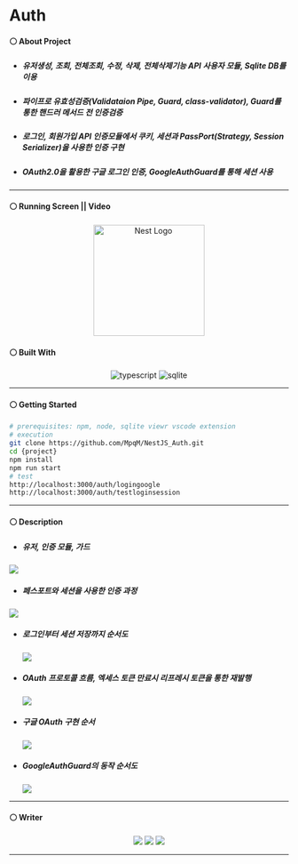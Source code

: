 # Auth
#### ⚪ About Project
* ##### 유저생성, 조회, 전체조회, 수정, 삭제, 전체삭제기능 API 사용자 모듈, Sqlite DB를 이용
* ##### 파이프로 유효성검증(Validataion Pipe, Guard, class-validator), Guard를 통한 핸드러 메서드 전 인증검증
* ##### 로그인, 회원가입 API 인증모듈에서 쿠키, 세션과 PassPort(Strategy, Session Serializer)을 사용한 인증 구현
* ##### OAuth2.0을 활용한 구글 로그인 인증, GoogleAuthGuard를 통해 세션 사용

- - -

#### ⚪ Running Screen || Video
<p align="center">
  <img src="https://nestjs.com/img/logo-small.svg" width="200" alt="Nest Logo" /></a>
</p>

#### ⚪ Built With
<p align ="center">
<img alt="typescript" src ="https://img.shields.io/badge/typescript-3178C6.svg?&style=for-the-badge&logo=typescript&logoColor=white"/> <img alt="sqlite" src ="https://img.shields.io/badge/sqlite-003B57.svg?&style=for-the-badge&logo=sqlite&logoColor=white"/>
</p>
  

- - -

#### ⚪ Getting Started
```bash
# prerequisites: npm, node, sqlite viewr vscode extension
# execution
git clone https://github.com/MpqM/NestJS_Auth.git
cd {project}
npm install
npm run start
# test
http://localhost:3000/auth/logingoogle
http://localhost:3000/auth/testloginsession
```

- - -

#### ⚪ Description
* ##### 유저, 인증 모듈, 가드
 <img src="https://user-images.githubusercontent.com/79093184/260433330-d974fbbb-3cd1-4a03-b63f-ec30f30d04ef.png"/>
 
* ##### 페스포트와 세션을 사용한 인증 과정
 <img src="https://user-images.githubusercontent.com/79093184/260433333-0efdf916-ba4b-4483-8176-65ac26e6ae63.png"/>
 
* ##### 로그인부터 세션 저장까지 순서도
  <img src="https://user-images.githubusercontent.com/79093184/260433337-3906a4b4-1789-469d-876e-5776a8e07f53.png"/>
  
* ##### OAuth 프로토콜 흐름, 엑세스 토큰 만료시 리프레시 토큰을 통한 재발행
  <img src="https://user-images.githubusercontent.com/79093184/260433871-291c3293-a00f-44fc-b0ff-dbf7ece1eb3c.png"/>
  
* ##### 구글 OAuth 구현 순서
  <img src="https://user-images.githubusercontent.com/79093184/260433878-42222a53-f39b-44e5-a01f-acf5b0cb4c2c.png"/>
  
* ##### GoogleAuthGuard의 동작 순서도
  <img src="https://user-images.githubusercontent.com/79093184/260433343-a54ea8a5-58d7-442f-8d67-446c4833c1b8.png"/>
  
- - -

#### ⚪ Writer
<p align ="center">
  <img src ="https://img.shields.io/badge/gmail-EA4335.svg?&style=for-the-badge&logo=gmail&logoColor=white"/></a> <a href = "https://github.com/MpqM"><img src ="https://img.shields.io/badge/GitHub-181717.svg?&style=for-the-badge&logo=GitHub&logoColor=white"/></a> <a href = "https://MpqM.tistory.com/"> <img src ="https://img.shields.io/badge/tistory-000000.svg?&style=for-the-badge&logo=Tistory&logoColor=white"/></a>
</p>

- - -

